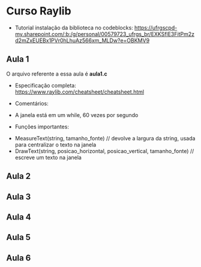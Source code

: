 # Curso Raylib
- Tutorial instalação da biblioteca no codeblocks:
https://ufrgscpd-my.sharepoint.com/:b:/g/personal/00579723_ufrgs_br/EXKSflE3FitPm2zd2mZxEUEBx1PVr0hLhuAz566xm_MLDw?e=OBKMV9

## Aula 1
O arquivo referente a essa aula é **aula1.c**

- Especificação completa:
https://www.raylib.com/cheatsheet/cheatsheet.html

- Comentários:
* A janela está em um while, 60 vezes por segundo

- Funções importantes:
* MeasureText(string, tamanho_fonte) // devolve a largura da string, usada para centralizar o texto na janela
* DrawText(string, posicao_horizontal, posicao_vertical, tamanho_fonte) // escreve um texto na janela

## Aula 2

## Aula 3

## Aula 4

## Aula 5

## Aula 6
